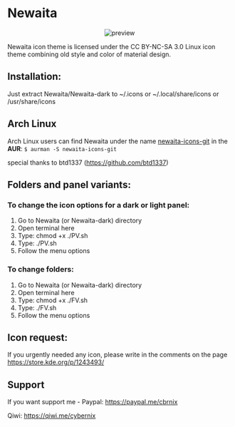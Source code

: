 # Newaita
<p align="center">
  <img src="https://raw.githubusercontent.com/cbrnix/Newaita/master/cover.png" alt="preview"/>
</p>
Newaita icon theme is licensed under the CC BY-NC-SA 3.0 Linux icon theme combining old style and color of material design.

## Installation:
Just extract Newaita/Newaita-dark to ~/.icons or ~/.local/share/icons or /usr/share/icons

## Arch Linux
Arch Linux users can find Newaita under the name [newaita-icons-git](https://aur.archlinux.org/packages/newaita-icons-git/) in the **AUR**:
`$ aurman -S newaita-icons-git`

special thanks to btd1337 (https://github.com/btd1337)

## Folders and panel variants:

### To change the icon options for a dark or light panel:
1. Go to Newaita (or Newaita-dark) directory
2. Open terminal here
3. Type: chmod +x ./PV.sh
4. Type: ./PV.sh
5. Follow the menu options

### To change folders:
1. Go to Newaita (or Newaita-dark) directory
2. Open terminal here
3. Type: chmod +x ./FV.sh
4. Type: ./FV.sh
5. Follow the menu options

## Icon request:
If you urgently needed any icon, please write in the comments on the page https://store.kde.org/p/1243493/
 
## Support
If you want support me - 
Paypal: https://paypal.me/cbrnix

Qiwi: https://qiwi.me/cybernix


